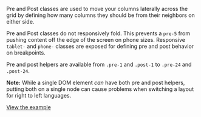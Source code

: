 Pre and Post classes are used to move your columns laterally across the grid by defining how many columns they should be from their neighbors on either side.

Pre and Post classes do not responsively fold. This prevents a `pre-5` from pushing content off the edge of the screen on phone sizes. Responsive `tablet-` and `phone-` classes are exposed for defining pre and post behavior on breakpoints.

Pre and post helpers are available from `.pre-1` and `.post-1` to `.pre-24` and `.post-24`.

**Note:** While a single DOM element *can* have both pre and post helpers, putting both on a single node can cause problems when switching a layout for right to left languages.

[View the example](../page-layouts/grid#pre-and-post)

